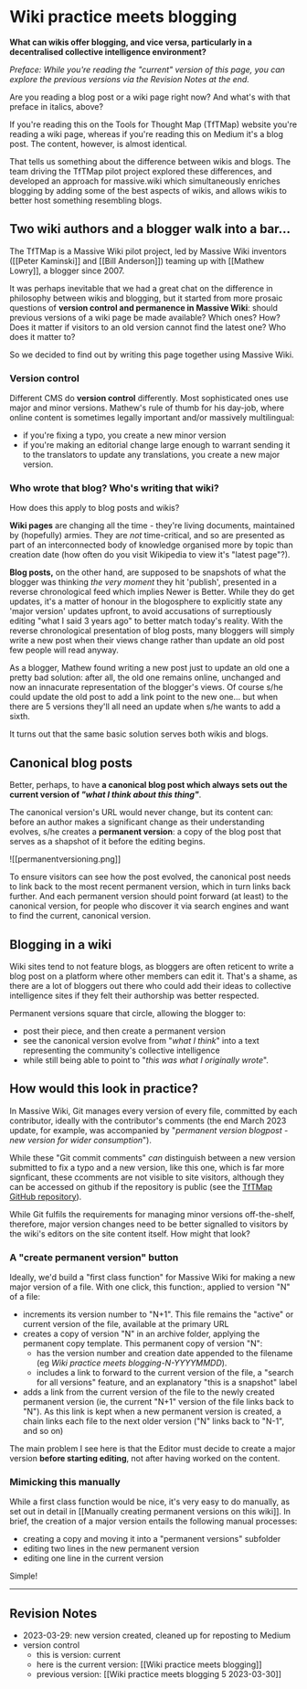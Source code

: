 # Wiki practice meets blogging

**What can wikis offer blogging, and vice versa, particularly in a decentralised collective intelligence environment?** 

*Preface: While you're reading the "current" version of this page, you can explore the previous versions via the Revision Notes at the end.*

Are you reading a blog post or a wiki page right now? And what's with that preface in italics, above?  

If you're reading this on the Tools for Thought Map (TfTMap) website you're reading a wiki page, whereas if you're reading this on Medium it's a blog post. The content, however, is almost identical.

That tells us something about the difference between wikis and blogs. The team driving the TfTMap pilot project explored these differences, and developed an approach for massive.wiki which simultaneously enriches blogging by adding some of the best aspects of wikis, and allows wikis to better host something resembling blogs.

## Two wiki authors and a blogger walk into a bar...

The TfTMap is a Massive Wiki pilot project, led by Massive Wiki inventors ([[Peter Kaminski]] and [[Bill Anderson]]) teaming up with [[Mathew Lowry]], a blogger since 2007. 

It was perhaps inevitable that we had a great chat on the difference in philosophy between wikis and blogging, but it started from more prosaic questions of **version control and permanence in Massive Wiki**: should previous versions of a wiki page be made available? Which ones? How? Does it matter if visitors to an old version cannot find the latest one? Who does it matter to? 

So we decided to find out by writing this page together using Massive Wiki. 

### Version control

Different CMS do **version control** differently. Most sophisticated ones use major and minor versions. Mathew's rule of thumb for his day-job, where online content is sometimes legally important and/or massively multilingual:

* if you're fixing a typo, you create a new minor version
* if you're making an editorial change large enough to warrant sending it to the translators to update any translations, you create a new major version.

### Who wrote that blog? Who's writing that wiki? 

How does this apply to blog posts and wikis?

**Wiki pages** are changing all the time - they're living documents, maintained by (hopefully) armies. They are *not* time-critical, and so are presented as part of an interconnected body of knowledge organised more by topic than creation date (how often do you visit Wikipedia to view it's "latest page"?). 

**Blog posts,** on the other hand, are supposed to be snapshots of what the blogger was thinking *the very moment* they hit 'publish', presented in a reverse chronological feed which implies Newer is Better. While they do get updates, it's a matter of honour in the blogosphere to explicitly state any 'major version' updates upfront, to avoid accusations of  surreptiously editing "what I said 3 years ago" to better match today's reality. With the reverse chronological presentation of blog posts, many bloggers will simply write a new post when their views change rather than update an old post few people will read anyway.

As a blogger, Mathew found writing a new post just to update an old one a pretty bad solution: after all, the old one remains online, unchanged and now an innacurate representation of the blogger's views. Of course s/he could update the old post to add a link point to the new one... but when there are 5 versions they'll all need an  update when s/he wants to add a sixth.

It turns out that the same basic solution serves both wikis and blogs.

## Canonical blog posts 

Better, perhaps, to have **a canonical blog post which always sets out the current version of *"what I think about this thing"***. 

The canonical version's URL would never change, but its content can: before an author makes a significant change as their understanding evolves, s/he creates a **permanent version**: a copy of the blog post that serves as a shapshot of it before the editing begins. 

![[permanentversioning.png]]

To ensure visitors can see how the post evolved, the canonical post needs to link back to the most recent permanent version, which in turn links back further. And each permanent version should point forward (at least) to the canonical version, for people who discover it via search engines and want to find the current, canonical version.

## Blogging in a wiki

Wiki sites tend to not feature blogs, as bloggers are often reticent to write a blog post on a platform where other members can edit it. That's a shame, as there are a lot of bloggers out there who could add their ideas to collective intelligence sites if they felt their authorship was better respected.

Permanent versions square that circle, allowing the blogger to:

* post their piece, and then create a permanent version
* see the canonical version evolve from "*what I think*" into a text representing the community's collective intelligence
* while still being able to point to "*this was what I originally wrote*".


## How would this look in practice?

In Massive Wiki, Git manages every version of every file, committed by each contributor, ideally with the contributor's comments (the end March 2023 update, for example, was accompanied by "*permanent version blogpost - new version for wider consumption*"). 

While these "Git commit comments" *can* distinguish between a new version submitted to fix a typo and a new version, like this one, which is far more signficant, these ccomments are not visible to site visitors, although they can be accessed on github if the repository is public (see the [TfTMap GitHub repository](https://github.com/Fellowship-of-the-Link/TfT-test1/commits/main)). 

While Git fulfils the requirements for managing minor versions off-the-shelf, therefore, major version changes need to be better signalled to visitors by the wiki's editors on the site content itself. How might that look? 

### A "create permanent version" button

Ideally, we'd build a "first class function" for Massive Wiki for making a new major version of a file. With one click, this function:, applied to version "N" of a file:

* increments its version number to "N+1". This file remains the "active" or current version of the file, available at the primary URL 
* creates a copy of version "N" in an archive folder, applying the permanent copy template. This permanent copy of version "N": 
	* has the version number and creation date appended to the filename (eg *Wiki practice meets blogging-N-YYYYMMDD*).
	* includes a link to forward to the current version of the file, a "search for all versions" feature, and an explanatory "this is a snapshot" label 
* adds a link from the current version of the file to the newly created permanent version (ie, the current "N+1" version of the file links back to "N"). As this link is kept when a new permanent version is created, a chain links each file to the next older version ("N" links back to "N-1", and so on)

The main problem I see here is that the Editor must decide to create a major version **before starting editing**, not after having worked on the content.

### Mimicking this manually

While a first class function would be nice, it's very easy to do manually, as set out in detail in [[Manually creating permanent versions on this wiki]]. In brief, the creation of a major version entails the following manual processes:

* creating a copy and moving it into a "permanent versions" subfolder
* editing two lines in the new permanent version
* editing one line in the current version

Simple!

---

## Revision Notes

* 2023-03-29: new version created, cleaned up for reposting to Medium
* version control 
	* this is version: current
	* here is the current version: [[Wiki practice meets blogging]]
	* previous version:  [[Wiki practice meets blogging 5 2023-03-30]]

